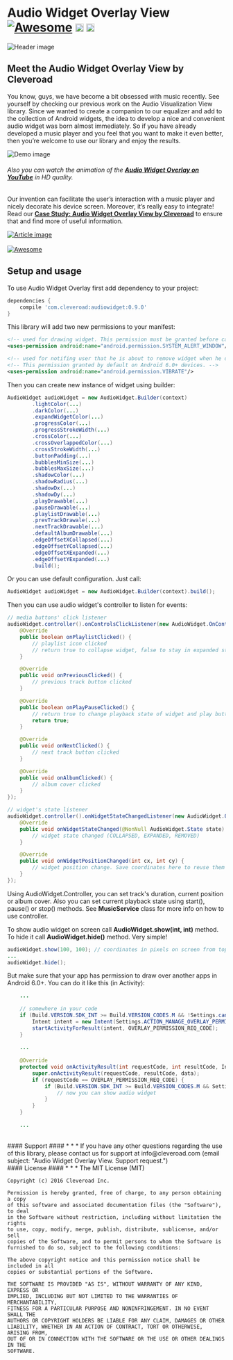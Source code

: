 # Audio Widget Overlay View [![Awesome](https://cdn.rawgit.com/sindresorhus/awesome/d7305f38d29fed78fa85652e3a63e154dd8e8829/media/badge.svg)](https://github.com/sindresorhus/awesome) <img src="https://www.cleveroad.com/public/comercial/label-android.svg" height="19"> <a href="https://www.cleveroad.com/?utm_source=github&utm_medium=label&utm_campaign=contacts"><img src="https://www.cleveroad.com/public/comercial/label-cleveroad.svg" height="19"></a>
![Header image](/images/header.jpg)

## Meet the Audio Widget Overlay View by Cleveroad

You know, guys, we have become a bit obsessed with music recently. See yourself by checking our previous work on the Audio Visualization View library. Since we wanted to create a companion to our equalizer and add to the collection of Android widgets, the idea to develop a nice and convenient audio widget was born almost immediately. So if you have already developed a music player and you feel that you want to make it even better, then you’re welcome to use our library and enjoy the results. 

![Demo image](/images/demo.gif)

###### Also you can watch the animation of the <strong><a target="_blank" href="https://youtu.be/4qehnkTR8z8?list=PLi-FH7__aeiydOwY_1q5I8P2EUSseqUCj">Audio Widget Overlay on YouTube</a></strong> in HD quality.

Our invention can facilitate the user’s interaction with a music player and nicely decorate his device screen. Moreover, it’s really easy to integrate! Read our <strong><a href="https://www.cleveroad.com/blog/case-study-audio-widget-overlay-view-by-cleveroad">Case Study: Audio Widget Overlay View by Cleveroad</a></strong> to ensure that and find more of useful information.


[![Article image](/images/article.jpg)](https://www.cleveroad.com/blog/case-study-audio-widget-overlay-view-by-cleveroad)
<br/><br/>
[![Awesome](/images/logo-footer.png)](https://www.cleveroad.com/?utm_source=github&utm_medium=label&utm_campaign=contacts)
<br/>
## Setup and usage
To use Audio Widget Overlay first add dependency to your project:
 
```groovy
dependencies {
    compile 'com.cleveroad:audiowidget:0.9.0'
}
```
This library will add two new permissions to your manifest:
```XML
<!-- used for drawing widget. This permission must be granted before calling AudioWidget.show(). -->
<uses-permission android:name="android.permission.SYSTEM_ALERT_WINDOW"/>

<!-- used for notifing user that he is about to remove widget when he drags it on remove widget icon. -->
<!-- This permission granted by default on Android 6.0+ devices. -->
<uses-permission android:name="android.permission.VIBRATE"/>
```
 
Then you can create new instance of widget using builder:
```JAVA
AudioWidget audioWidget = new AudioWidget.Builder(context)
        .lightColor(...)
        .darkColor(...)
        .expandWidgetColor(...)
        .progressColor(...)
        .progressStrokeWidth(...)
        .crossColor(...)
        .crossOverlappedColor(...)
        .crossStrokeWidth(...)
        .buttonPadding(...)
        .bubblesMinSize(...)
        .bubblesMaxSize(...)
        .shadowColor(...)
        .shadowRadius(...)
        .shadowDx(...)
        .shadowDy(...)
        .playDrawable(...)
        .pauseDrawable(...)
        .playlistDrawable(...)
        .prevTrackDrawale(...)
        .nextTrackDrawable(...)
        .defaultAlbumDrawable(...)
        .edgeOffsetXCollapsed(...)
        .edgeOffsetYCollapsed(...)
        .edgeOffsetXExpanded(...)
        .edgeOffsetYExpanded(...)
        .build();
```

Or you can use default configuration. Just call:
```JAVA
AudioWidget audioWidget = new AudioWidget.Builder(context).build();
```

Then you can use audio widget's controller to listen for events:

```JAVA
// media buttons' click listener
audioWidget.controller().onControlsClickListener(new AudioWidget.OnControlsClickListener() {
    @Override
    public boolean onPlaylistClicked() {
        // playlist icon clicked
        // return true to collapse widget, false to stay in expanded state
    }

    @Override
    public void onPreviousClicked() {
        // previous track button clicked
    }

    @Override
    public boolean onPlayPauseClicked() {
        // return true to change playback state of widget and play button click animation (in collapsed state)
        return true;
    }

    @Override
    public void onNextClicked() {
        // next track button clicked
    }

    @Override
    public void onAlbumClicked() {
        // album cover clicked
    }
});

// widget's state listener
audioWidget.controller().onWidgetStateChangedListener(new AudioWidget.OnWidgetStateChangedListener() {
    @Override
    public void onWidgetStateChanged(@NonNull AudioWidget.State state) {
        // widget state changed (COLLAPSED, EXPANDED, REMOVED)
    }

    @Override
    public void onWidgetPositionChanged(int cx, int cy) {
        // widget position change. Save coordinates here to reuse them next time AudioWidget.show(int, int) called.
    }
});
```

Using AudioWidget.Controller, you can set track's duration, current position or album cover. Also you can set current playback state using start(), pause() or stop() methods. See **MusicService** class for more info on how to use controller.

To show audio widget on screen call **AudioWidget.show(int, int)** method. To hide it call **AudioWidget.hide()** method. Very simple!
```JAVA
audioWidget.show(100, 100); // coordinates in pixels on screen from top left corner
...
audioWidget.hide();
```

But make sure that your app has permission to draw over another apps in Android 6.0+. You can do it like this (in Activity):
```JAVA
    ...
    
    // somewhere in your code
    if (Build.VERSION.SDK_INT >= Build.VERSION_CODES.M && !Settings.canDrawOverlays(this)) {
        Intent intent = new Intent(Settings.ACTION_MANAGE_OVERLAY_PERMISSION, Uri.parse("package:" + getPackageName()));
        startActivityForResult(intent, OVERLAY_PERMISSION_REQ_CODE);
    }
    
    ...
    
    @Override
    protected void onActivityResult(int requestCode, int resultCode, Intent data) {
        super.onActivityResult(requestCode, resultCode, data);
        if (requestCode == OVERLAY_PERMISSION_REQ_CODE) {
            if (Build.VERSION.SDK_INT >= Build.VERSION_CODES.M && Settings.canDrawOverlays(this)) {
                // now you can show audio widget
            }
        }
    }
    
    ...
```

<br />
#### Support ####
* * *
If you have any other questions regarding the use of this library, please contact us for support at info@cleveroad.com (email subject: "Audio Widget Overlay View. Support request.") 

<br />
#### License ####
* * *
    The MIT License (MIT)
    
    Copyright (c) 2016 Cleveroad Inc.
    
    Permission is hereby granted, free of charge, to any person obtaining a copy
    of this software and associated documentation files (the "Software"), to deal
    in the Software without restriction, including without limitation the rights
    to use, copy, modify, merge, publish, distribute, sublicense, and/or sell
    copies of the Software, and to permit persons to whom the Software is
    furnished to do so, subject to the following conditions:
    
    The above copyright notice and this permission notice shall be included in all
    copies or substantial portions of the Software.
    
    THE SOFTWARE IS PROVIDED "AS IS", WITHOUT WARRANTY OF ANY KIND, EXPRESS OR
    IMPLIED, INCLUDING BUT NOT LIMITED TO THE WARRANTIES OF MERCHANTABILITY,
    FITNESS FOR A PARTICULAR PURPOSE AND NONINFRINGEMENT. IN NO EVENT SHALL THE
    AUTHORS OR COPYRIGHT HOLDERS BE LIABLE FOR ANY CLAIM, DAMAGES OR OTHER
    LIABILITY, WHETHER IN AN ACTION OF CONTRACT, TORT OR OTHERWISE, ARISING FROM,
    OUT OF OR IN CONNECTION WITH THE SOFTWARE OR THE USE OR OTHER DEALINGS IN THE
    SOFTWARE.
